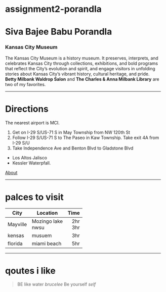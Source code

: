 # assignment2-porandla
# Siva Bajee Babu Porandla
### Kansas City Museum
The Kansas City Museum is a history museum. It preserves, interprets, and celebrates Kansas City through collections, exhibitions, and bold programs that reflect the City’s evolution and spirit, and engage visitors in unfolding stories about Kansas City’s vibrant history, cultural heritage, and pride. **Betty Milbank Waldrop Salon** and **The Charles & Anna Milbank Library** are two of my favorites.

---
# Directions
The nearest airport is MCI.

1. Get on I-29 S/US-71 S in May Township from NW 120th St
2. Follow I-29 S/US-71 S to The Paseo in Kaw Township. Take exit 4A from I-29 S/U
3. Take Independence Ave and Benton Blvd to Gladstone Blvd

* Los Altos Jalisco
* Kessler Waterpfall.

[About](https://github.com/Sivabajee/assignment2-porandla/blob/main/AboutMe.md)

--- 
# palces to visit
| City | Location | Time  |
| --- | --- | ---: |
| Mayville | Mozingo lake<br> nwsu | 2hr <br> 3hr |
| kensas | musuem | 3hr |
| florida | miami beach | 5hr|


---

# qoutes i like 
 > BE like water  *brucelee*
 > Be yourself    *self*
